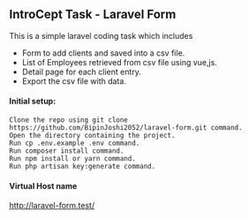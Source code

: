 ## IntroCept Task - Laravel Form

This is a simple laravel coding task which includes
- Form to add clients and saved into a csv file.
- List of Employees retrieved from csv file using vue,js.
- Detail page for each client entry.
- Export the csv file with data.

#### Initial setup:

    Clone the repo using git clone https://github.com/BipinJoshi2052/laravel-form.git command.
    Open the directory containing the project.
    Run cp .env.example .env command.
    Run composer install command.
    Run npm install or yarn command.
    Run php artisan key:generate command.
   
#### Virtual Host name

http://laravel-form.test/



